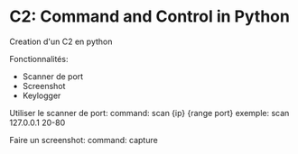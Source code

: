 # C2: Command and Control in Python
Creation d'un C2 en python

Fonctionnalités:
- Scanner de port
- Screenshot
- Keylogger

Utiliser le scanner de port:
  command: scan {ip} {range port}
  exemple: scan 127.0.0.1 20-80

Faire un screenshot:
  command: capture

